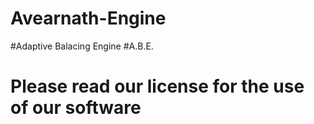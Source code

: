 # Avearnath-Engine

#Adaptive Balacing Engine
#A.B.E.

# Please read our license for the use of our software
